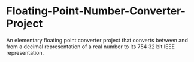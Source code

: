 # Floating-Point-Number-Converter-Project
An elementary floating point converter project that converts between and from a decimal representation of a real number to its 754 32 bit IEEE representation. 
